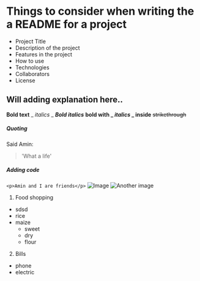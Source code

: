 # Things to consider when writing the a README for a project
 *  Project Title
 *  Description of the project
 *  Features in the project
 *  How to use
 *  Technologies 
 *  Collaborators
 *  License
 
## Will adding explanation here.. ##
**Bold text**
_ _italics_ _
***Bold italics***
**bold with _ _italics_ _ inside**
~~strikethrough~~ 

##### Quoting 
 Said Amin:
 > 'What a life'
##### Adding code
`<p>Amin and I are friends</p>`
![Image](https://myoctocat.com/assets/images/base-octocat.svg)
![Another image](https://github.com/github-light.png#gh-dark-mode-only)
1. Food shopping
  - sdsd
  - rice
  - maize
    * sweet
    * dry
    * flour
  
2. Bills
  - phone
  - electric
  
